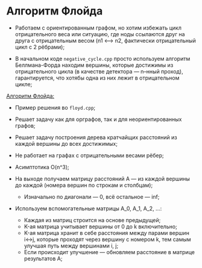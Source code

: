 # Алгоритм Флойда

- Работаем с ориентированным графом, но хотим избежать цикл отрицательного веса или ситуацию, где ноды ссылаются друг на друга с отрицательным весом (n1 <—> n2, фактически отрицательный цикл с 2 рёбрами);

- В начальном коде `negative_cycle.cpp` просто используем алгоритм Беллмана-Форда находим вершины, которые достижимы из отрицательного цикла (в качестве детектора — n–нный проход), гарантируется, что хотябы одна из них лежит в отрицательном цикле;

<ins> Алгоритм Флойда: </ins>

- Пример решения во `floyd.cpp`;
- Решает задачу как для орграфов, так и для неориентированных графов;
- Решает задачу построения дерева кратчайщих расстояний из каждой вершины до всех достижимых;
- Не работает на графах с отрицательными весами рёбер;
- Асимптотика O(n^3);

- На выходе получаем матрицу расстояний A — из каждой вершины до каждой (номера вершин по строкам и столбцам); 
  - Изначально по диагонали — 0, всё остальное — inf;
- Используем вспомогательные матрицы A_0, A_1, A_2, ...:
  - Каждая из матриц строится на основе предыдущей;
  - K-ая матрица учитывает вершины от 0 до k включительно;
  - K-ая матрица хранит в себе расстояния между парами вершин i<->j, которые проходят через вершину с номером k, тем самым улучшая путь между вершинами i, j;
  - Если происходит улучшение — обновляем расстояние в матрице результатов A;
